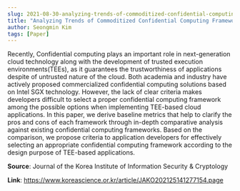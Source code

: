 ```yaml
---
slug: 2021-08-30-analyzing-trends-of-commoditized-confidential-computing-frameworks-for-implementing-trusted-execution-environment-applications
title: "Analyzing Trends of Commoditized Confidential Computing Frameworks for Implementing Trusted Execution Environment Applications"
author: Seongmin Kim
tags: [Paper]
---
```

Recently, Confidential computing plays an important role in next-generation cloud technology along with the development of trusted execution environments(TEEs), as it guarantees the trustworthiness of applications despite of untrusted nature of the cloud. Both academia and industry have actively proposed commercialized confidential computing solutions based on Intel SGX technology. However, the lack of clear criteria makes developers difficult to select a proper confidential computing framework among the possible options when implementing TEE-based cloud applications. In this paper, we derive baseline metrics that help to clarify the pros and cons of each framework through in-depth comparative analysis against existing confidential computing frameworks. Based on the comparison, we propose criteria to application developers for effectively selecting an appropriate confidential computing framework according to the design purpose of TEE-based applications.

**Source**: Journal of the Korea Institute of Information Security & Cryptology

**Link**: https://www.koreascience.or.kr/article/JAKO202125141277154.page